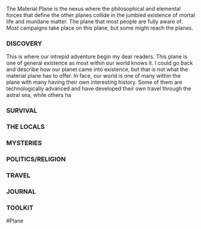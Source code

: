 The Material Plane is the nexus where the philosophical and elemental forces that define the other planes collide in the jumbled existence of mortal life and mundane matter.
The plane that most people are fully aware of. Most campaigns take place on this plane, but some might reach the planes.

### DISCOVERY
This is where our intrepid adventure begin my dear readers. This plane is one of general existence as most within our world knows it. I could go back and describe how our planet came into existence, but that is not what the material plane has to offer. In face, our world is one of many within the plane with many having their own interesting history. Some of them are technologically advanced and have developed their own travel through the astral sea, while others ha

### SURVIVAL


### THE LOCALS


### MYSTERIES


### POLITICS/RELIGION


### TRAVEL


### JOURNAL


### TOOLKIT



#Plane 